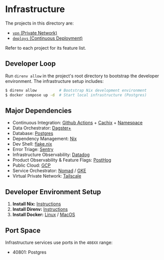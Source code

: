 # Infrastructure

The projects in this directory are:

- [`vpn` (Private Network)](./vpn)
- [`deploys` (Continuous Deployment)](./deploys)

Refer to each project for its feature list.

## Developer Loop

Run `direnv allow` in the project's root directory to bootstrap the developer environment. The infrastructure setup includes:

```bash
$ direnv allow          # Bootstrap Nix development environment
$ docker compose up -d  # Start local infrastructure (Postgres)
```

## Major Dependencies

- Continuous Integration: [Github Actions](https://github.com/features/actions) + [Cachix](https://www.cachix.io/) + [Namespace](https://namespace.so/)
- Data Orchestrator: [Dagster+](https://dagster.io/)
- Database: [Postgres](https://www.postgresql.org/)
- Dependency Management: [Nix](https://nixos.org/)
- Dev Shell: [flake.nix](../flake.nix)
- Error Triage: [Sentry](https://sentry.io/)
- Infrastructure Observability: [Datadog](https://www.datadoghq.com/)
- Product Observability & Feature Flags: [PostHog](https://posthog.com/)
- Public Cloud: [GCP](https://cloud.google.com/)
- Service Orchestrator: [Nomad](https://www.nomadproject.io/) / [GKE](https://cloud.google.com/kubernetes-engine)
- Virtual Private Network: [Tailscale](https://tailscale.com/)

## Developer Environment Setup

1. **Install Nix:** [Instructions](https://docs.determinate.systems/)
2. **Install Direnv:** [Instructions](https://direnv.net/)
3. **Install Docker:** [Linux](https://docs.docker.com/engine/install/) / [MacOS](https://github.com/abiosoft/colima)

## Port Space

Infrastructure services use ports in the `408XX` range:

- 40801: Postgres